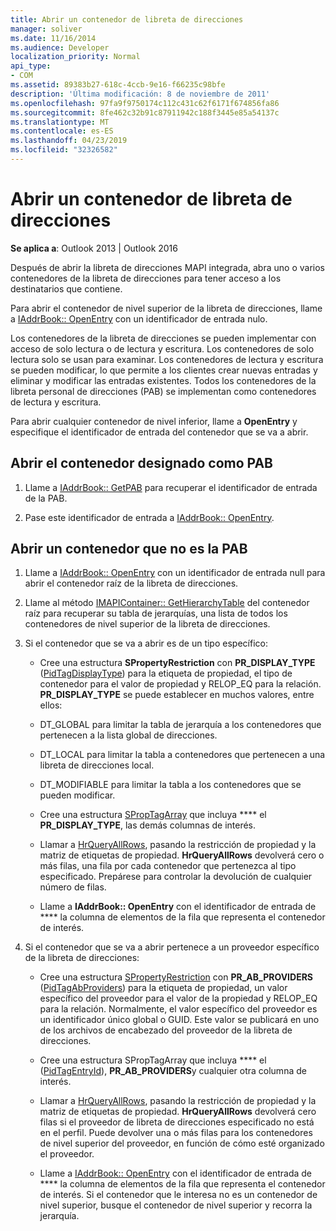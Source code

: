 ```yaml
---
title: Abrir un contenedor de libreta de direcciones
manager: soliver
ms.date: 11/16/2014
ms.audience: Developer
localization_priority: Normal
api_type:
- COM
ms.assetid: 89383b27-618c-4ccb-9e16-f66235c98bfe
description: 'Última modificación: 8 de noviembre de 2011'
ms.openlocfilehash: 97fa9f9750174c112c431c62f6171f674856fa86
ms.sourcegitcommit: 8fe462c32b91c87911942c188f3445e85a54137c
ms.translationtype: MT
ms.contentlocale: es-ES
ms.lasthandoff: 04/23/2019
ms.locfileid: "32326582"
---
```

# <a name="opening-an-address-book-container"></a>Abrir un contenedor de libreta de direcciones

**Se aplica a**: Outlook 2013 | Outlook 2016 
  
Después de abrir la libreta de direcciones MAPI integrada, abra uno o varios contenedores de la libreta de direcciones para tener acceso a los destinatarios que contiene.
  
Para abrir el contenedor de nivel superior de la libreta de direcciones, llame a [IAddrBook:: OpenEntry](iaddrbook-openentry.md) con un identificador de entrada nulo. 
  
Los contenedores de la libreta de direcciones se pueden implementar con acceso de solo lectura o de lectura y escritura. Los contenedores de solo lectura solo se usan para examinar. Los contenedores de lectura y escritura se pueden modificar, lo que permite a los clientes crear nuevas entradas y eliminar y modificar las entradas existentes. Todos los contenedores de la libreta personal de direcciones (PAB) se implementan como contenedores de lectura y escritura. 
  
Para abrir cualquier contenedor de nivel inferior, llame a **OpenEntry** y especifique el identificador de entrada del contenedor que se va a abrir. 
  
## <a name="open-the-container-designated-as-the-pab"></a>Abrir el contenedor designado como PAB
  
1. Llame a [IAddrBook:: GetPAB](iaddrbook-getpab.md) para recuperar el identificador de entrada de la PAB. 
    
2. Pase este identificador de entrada a [IAddrBook:: OpenEntry](iaddrbook-openentry.md).
    
## <a name="open-a-container-that-is-not-the-pab"></a>Abrir un contenedor que no es la PAB
  
1. Llame a [IAddrBook:: OpenEntry](iaddrbook-openentry.md) con un identificador de entrada null para abrir el contenedor raíz de la libreta de direcciones. 
    
2. Llame al método [IMAPIContainer:: GetHierarchyTable](imapicontainer-gethierarchytable.md) del contenedor raíz para recuperar su tabla de jerarquías, una lista de todos los contenedores de nivel superior de la libreta de direcciones. 
    
3. Si el contenedor que se va a abrir es de un tipo específico:
    
   - Cree una estructura **SPropertyRestriction** con **PR_DISPLAY_TYPE** ([PidTagDisplayType](pidtagdisplaytype-canonical-property.md)) para la etiqueta de propiedad, el tipo de contenedor para el valor de propiedad y RELOP_EQ para la relación. **PR_DISPLAY_TYPE** se puede establecer en muchos valores, entre ellos: 
    
   - DT_GLOBAL para limitar la tabla de jerarquía a los contenedores que pertenecen a la lista global de direcciones.
    
   - DT_LOCAL para limitar la tabla a contenedores que pertenecen a una libreta de direcciones local.
    
   - DT_MODIFIABLE para limitar la tabla a los contenedores que se pueden modificar.
    
   - Cree una estructura [SPropTagArray](sproptagarray.md) que incluya **** el **PR_DISPLAY_TYPE**, las demás columnas de interés. 
    
   - Llamar a [HrQueryAllRows](hrqueryallrows.md), pasando la restricción de propiedad y la matriz de etiquetas de propiedad. **HrQueryAllRows** devolverá cero o más filas, una fila por cada contenedor que pertenezca al tipo especificado. Prepárese para controlar la devolución de cualquier número de filas. 
    
   - Llame a **IAddrBook:: OpenEntry** con el identificador de entrada de **** la columna de elementos de la fila que representa el contenedor de interés. 
    
4. Si el contenedor que se va a abrir pertenece a un proveedor específico de la libreta de direcciones:
    
   - Cree una estructura [SPropertyRestriction](spropertyrestriction.md) con **PR_AB_PROVIDERS** ([PidTagAbProviders](pidtagabproviders-canonical-property.md)) para la etiqueta de propiedad, un valor específico del proveedor para el valor de la propiedad y RELOP_EQ para la relación. Normalmente, el valor específico del proveedor es un identificador único global o GUID. Este valor se publicará en uno de los archivos de encabezado del proveedor de la libreta de direcciones. 
    
   - Cree una estructura SPropTagArray que incluya **** el [](sproptagarray.md) ([PidTagEntryId](pidtagentryid-canonical-property.md)), **PR_AB_PROVIDERS**y cualquier otra columna de interés. 
    
   - Llamar a [HrQueryAllRows](hrqueryallrows.md), pasando la restricción de propiedad y la matriz de etiquetas de propiedad. **HrQueryAllRows** devolverá cero filas si el proveedor de libreta de direcciones especificado no está en el perfil. Puede devolver una o más filas para los contenedores de nivel superior del proveedor, en función de cómo esté organizado el proveedor. 
    
   - Llame a [IAddrBook:: OpenEntry](iaddrbook-openentry.md) con el identificador de entrada de **** la columna de elementos de la fila que representa el contenedor de interés. Si el contenedor que le interesa no es un contenedor de nivel superior, busque el contenedor de nivel superior y recorra la jerarquía. 
    

